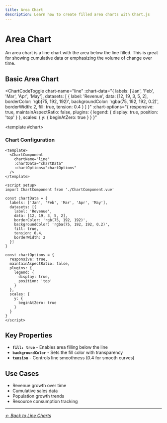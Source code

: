 ```yaml
---
title: Area Chart
description: Learn how to create filled area charts with Chart.js
---
```


<script setup>
import ChartCodeToggle from '../components/ChartCodeToggle.vue'
import AreaChartExample from '../components/AreaChartExample.vue'
</script>

# Area Chart

An area chart is a line chart with the area below the line filled. This is great for showing cumulative data or emphasizing the volume of change over time.

## Basic Area Chart

<ChartCodeToggle 
  chart-name="line"
  :chart-data="{
    labels: ['Jan', 'Feb', 'Mar', 'Apr', 'May'],
    datasets: [
      {
        label: 'Revenue',
        data: [12, 19, 3, 5, 2],
        borderColor: 'rgb(75, 192, 192)',
        backgroundColor: 'rgba(75, 192, 192, 0.2)',
        borderWidth: 2,
        fill: true,
        tension: 0.4
      }
    ]
  }"
  :chart-options="{
    responsive: true,
    maintainAspectRatio: false,
    plugins: {
      legend: {
        display: true,
        position: 'top'
      }
    },
    scales: {
      y: {
        beginAtZero: true
      }
    }
  }"
>
  <template #chart>
    <AreaChartExample />
  </template>
</ChartCodeToggle>

### Chart Configuration

<!-- #### Using the Component -->

```vue
<template>
  <ChartComponent 
    chartName="line"
    :chartData="chartData"
    :chartOptions="chartOptions"
  />
</template>

<script setup>
import ChartComponent from './ChartComponent.vue'

const chartData = {
  labels: ['Jan', 'Feb', 'Mar', 'Apr', 'May'],
  datasets: [{
    label: 'Revenue',
    data: [12, 19, 3, 5, 2],
    borderColor: 'rgb(75, 192, 192)',
    backgroundColor: 'rgba(75, 192, 192, 0.2)',
    fill: true,
    tension: 0.4,
    borderWidth: 2
  }]
}

const chartOptions = {
  responsive: true,
  maintainAspectRatio: false,
  plugins: {
    legend: {
      display: true,
      position: 'top'
    }
  },
  scales: {
    y: {
      beginAtZero: true
    }
  }
}
</script>
```

## Key Properties

- **`fill: true`** - Enables area filling below the line
- **`backgroundColor`** - Sets the fill color with transparency
- **`tension`** - Controls line smoothness (0.4 for smooth curves)

## Use Cases

- Revenue growth over time
- Cumulative sales data
- Population growth trends
- Resource consumption tracking

---

*[← Back to Line Charts](/chartjs/line-charts)*
